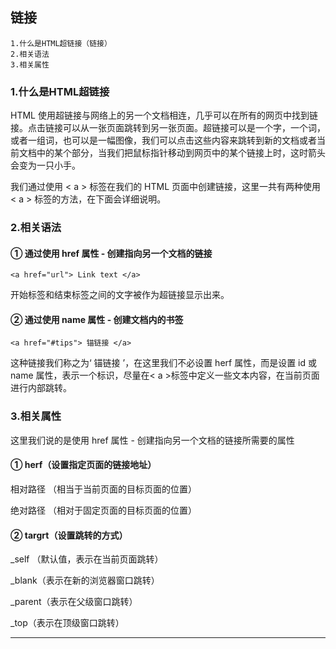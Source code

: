 ## 链接


```
1.什么是HTML超链接（链接）
2.相关语法
3.相关属性
```

### 1.什么是HTML超链接

HTML 使用超链接与网络上的另一个文档相连，几乎可以在所有的网页中找到链接。点击链接可以从一张页面跳转到另一张页面。超链接可以是一个字，一个词，或者一组词，也可以是一幅图像，我们可以点击这些内容来跳转到新的文档或者当前文档中的某个部分，当我们把鼠标指针移动到网页中的某个链接上时，这时箭头会变为一只小手。

我们通过使用 < a > 标签在我们的 HTML 页面中创建链接，这里一共有两种使用 < a > 标签的方法，在下面会详细说明。

### 2.相关语法

#### ① 通过使用 href 属性 - 创建指向另一个文档的链接


```
<a href="url"> Link text </a>
```
开始标签和结束标签之间的文字被作为超链接显示出来。

#### ② 通过使用 name 属性 - 创建文档内的书签


```
<a href="#tips"> 锚链接 </a>
```
这种链接我们称之为‘ 锚链接 ’，在这里我们不必设置 herf 属性，而是设置 id 或 name 属性，表示一个标识，尽量在< a >标签中定义一些文本内容，在当前页面进行内部跳转。

### 3.相关属性

这里我们说的是使用 href 属性 - 创建指向另一个文档的链接所需要的属性

#### ① herf（设置指定页面的链接地址）

 相对路径 （相当于当前页面的目标页面的位置）
 
 绝对路径 （相对于固定页面的目标页面的位置）

#### ② targrt（设置跳转的方式）
 _self （默认值，表示在当前页面跳转）
 
 _blank（表示在新的浏览器窗口跳转）
 
 _parent（表示在父级窗口跳转）
 
 _top（表示在顶级窗口跳转）


--- 


